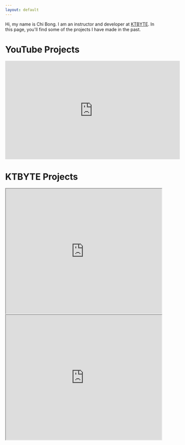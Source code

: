 ```yaml
---
layout: default
---
```

Hi, my name is Chi Bong. I am an instructor and developer at [KTBYTE](https://www.ktbyte.com). In this page, you'll find some of the projects I have made in the past.

# YouTube Projects
<iframe width="560" height="315" src="https://www.youtube.com/embed/dQw4w9WgXcQ" title="YouTube video player" frameborder="0" allow="accelerometer; autoplay; clipboard-write; encrypted-media; gyroscope; picture-in-picture" allowfullscreen></iframe>

# KTBYTE Projects
<iframe width='500px' height='400px' src='https://nest.ktbyte.com/nest#353091' allowfullscreen></iframe>

<iframe width='500px' height='400px' src='https://nest.ktbyte.com/nest#529' allowfullscreen></iframe>
